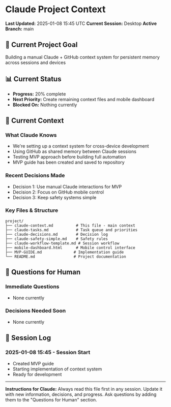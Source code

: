# Claude Project Context

**Last Updated:** 2025-01-08 15:45 UTC
**Current Session:** Desktop
**Active Branch:** main

## 🎯 Current Project Goal
Building a manual Claude + GitHub context system for persistent memory across sessions and devices

## 📊 Current Status
- **Progress:** 20% complete
- **Next Priority:** Create remaining context files and mobile dashboard
- **Blocked On:** Nothing currently

## 🧠 Current Context
### What Claude Knows
- We're setting up a context system for cross-device development
- Using GitHub as shared memory between Claude sessions
- Testing MVP approach before building full automation
- MVP guide has been created and saved to repository

### Recent Decisions Made
- Decision 1: Use manual Claude interactions for MVP
- Decision 2: Focus on GitHub mobile control
- Decision 3: Keep safety systems simple

### Key Files & Structure
```
project/
├── claude-context.md          # This file - main context
├── claude-tasks.md            # Task queue and priorities  
├── claude-decisions.md        # Decision log
├── claude-safety-simple.md    # Safety rules
├── claude-workflow-template.md # Session workflow
├── mobile-dashboard.html      # Mobile control interface
├── MVP-GUIDE.md              # Implementation guide
└── README.md                 # Project documentation
```

## 🤔 Questions for Human
### Immediate Questions
- None currently

### Decisions Needed Soon
- None currently

## 📝 Session Log
### 2025-01-08 15:45 - Session Start
- Created MVP guide
- Starting implementation of context system
- Ready for development

---
**Instructions for Claude:** Always read this file first in any session. Update it with new information, decisions, and progress. Ask questions by adding them to the "Questions for Human" section.